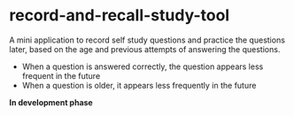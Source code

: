 # record-and-recall-study-tool

A mini application to record self study questions and practice the questions later, based on the age and previous attempts of answering the questions.
- When a question is answered correctly, the question appears less frequent in the future
- When a question is older, it appears less frequently in the future

**In development phase**
